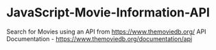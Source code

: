 # JavaScript-Movie-Information-API
Search for Movies using an API from https://www.themoviedb.org/
API Documentation - https://www.themoviedb.org/documentation/api
